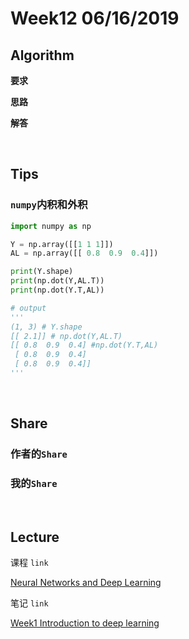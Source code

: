 # Week12 06/16/2019


## Algorithm




**要求**


**思路**


**解答**


&nbsp;

## Tips

### `numpy`内积和外积

```python
import numpy as np

Y = np.array([[1 1 1]])
AL = np.array([[ 0.8  0.9  0.4]])

print(Y.shape)
print(np.dot(Y,AL.T))
print(np.dot(Y.T,AL))

# output
'''
(1, 3) # Y.shape
[[ 2.1]] # np.dot(Y,AL.T)
[[ 0.8  0.9  0.4] #np.dot(Y.T,AL)
 [ 0.8  0.9  0.4]
 [ 0.8  0.9  0.4]]
'''
```










&nbsp;
## Share



### 作者的`Share`

### 我的`Share`


&nbsp;
## Lecture

课程 `link`


[Neural Networks and Deep Learning](https://www.coursera.org/learn/neural-networks-deep-learning/home/week/3)

笔记 `link`

[Week1 Introduction to deep learning](https://github.com/rubust-ai/Deep-Learning/blob/master/class1-week3.md)



